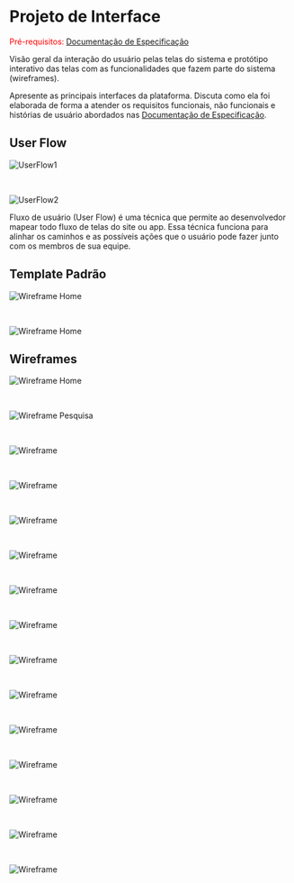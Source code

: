 # Projeto de Interface

<span style="color:red">Pré-requisitos: <a href="2-Especificação do Projeto.md"> Documentação de Especificação</a></span>

Visão geral da interação do usuário pelas telas do sistema e protótipo interativo das telas com as funcionalidades que fazem parte do sistema (wireframes).

Apresente as principais interfaces da plataforma. Discuta como ela foi elaborada de forma a atender os requisitos funcionais, não funcionais e histórias de usuário abordados nas <a href="2-Especificação do Projeto.md"> Documentação de Especificação</a>.

## User Flow

![UserFlow1](https://github.com/pauloosilas/pmv-ads-2022-2-e1-proj-web-t2-encontre-aqui/blob/main/docs/img/userflow/User-Flow1.png?raw=true)

<br/>

![UserFlow2](https://github.com/pauloosilas/pmv-ads-2022-2-e1-proj-web-t2-encontre-aqui/blob/main/docs/img/userflow/User-Flow2.png?raw=true)

Fluxo de usuário (User Flow) é uma técnica que permite ao desenvolvedor mapear todo fluxo de telas do site ou app. Essa técnica funciona para alinhar os caminhos e as possíveis ações que o usuário pode fazer junto com os membros de sua equipe.

## Template Padrão

![Wireframe Home](img/wireframes/Template-Home.png)

<br/>

![Wireframe Home](img/wireframes/Template-Outras-Paginas.png)

## Wireframes

![Wireframe Home](img/wireframes/Home.png)

<br/>

![Wireframe Pesquisa](img/wireframes/Pesquisa.png)

<br/>

![Wireframe](img/wireframes/Pagina%20visualiza%C3%A7%C3%A3o%20Produtos.png)

<br/>

![Wireframe](img/wireframes/Login.png)

<br/>

![Wireframe](img/wireframes/Criar%20Conta.png)

<br/>

![Wireframe](img/wireframes/Recuperar%20senha.png)

<br/>

![Wireframe](img/wireframes/Alterar%20Senha.png)

<br/>

![Wireframe](img/wireframes/Usuario-empresa.png)

<br/>

![Wireframe](img/wireframes/Usuario.png)

<br/>

![Wireframe](img/wireframes/Criar%20Pagina.png)

<br/>

![Wireframe](img/wireframes/Atualizar-Pagina.png)

<br/>

![Wireframe](img/wireframes/Usuario.png)

<br/>

![Wireframe](img/wireframes/Editar-Usuario-Empresa.png)

<br/>

![Wireframe](img/wireframes/Editar-Usuario.png)

<br/>

![Wireframe](img/wireframes/Page%20-%20Erro%20404.png)
